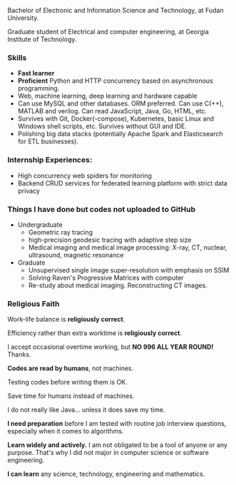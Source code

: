 Bachelor of Electronic and Information Science and Technology, at Fudan University. 

Graduate student of Electrical and computer engineering, at Georgia Institute of Technology.  

### Skills

- **Fast learner**  
- **Proficient** Python and HTTP concurrency based on asynchronous programming.  
- Web, machine learning, deep learning and hardware capable  
- Can use MySQL and other databases. ORM preferred. Can use C(++), MATLAB and verilog. Can read JavaScript, Java, Go, HTML, etc.  
- Survives with Git, Docker(-compose), Kubernetes, basic Linux and Windows shell scripts, etc. Survives without GUI and IDE.  
- Polishing big data stacks (potentially Apache Spark and Elasticsearch for ETL businesses).  

### Internship Experiences:  

- High concurrency web spiders for monitoring  
- Backend CRUD services for federated learning platform with strict data privacy  

### Things I have done but codes not uploaded to GitHub

- Undergraduate
  - Geometric ray tracing 
  - high-precision geodesic tracing with adaptive step size
  - Medical imaging and medical image processing: X-ray, CT, nuclear, ultrasound, magnetic resonance
- Graduate
  - Unsupervised single image super-resolution with emphasis on SSIM
  - Solving Raven's Progressive Matrices with computer
  - Re-study about medical imaging. Reconstructing CT images.

### Religious Faith  

Work-life balance is **religiously correct**.  

Efficiency rather than extra worktime is **religiously correct**.  

I accept occasional overtime working, but **NO 996 ALL YEAR ROUND!** Thanks.  

**Codes are read by humans**, not machines.  

Testing codes before writing them is OK.  

Save time for humans instead of machines.  

I do not really like Java... unless it does save my time.  

**I need preparation** before I am tested with routine job interview questions, especially when it comes to algorithms.  

**Learn widely and actively.** I am not obligated to be a tool of anyone or any purpose. That's why I did not major in computer science or software engineering.  

**I can learn** any science, technology, engineering and mathematics.  

